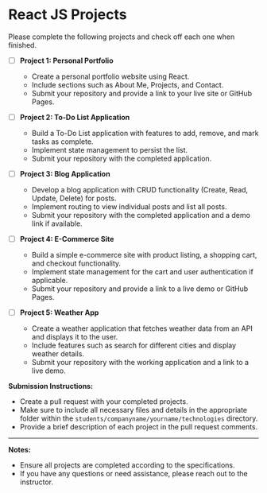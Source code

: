 # React JS Projects

Please complete the following projects and check off each one when finished.

- [ ] **Project 1: Personal Portfolio**
  - Create a personal portfolio website using React.
  - Include sections such as About Me, Projects, and Contact.
  - Submit your repository and provide a link to your live site or GitHub Pages.

- [ ] **Project 2: To-Do List Application**
  - Build a To-Do List application with features to add, remove, and mark tasks as complete.
  - Implement state management to persist the list.
  - Submit your repository with the completed application.

- [ ] **Project 3: Blog Application**
  - Develop a blog application with CRUD functionality (Create, Read, Update, Delete) for posts.
  - Implement routing to view individual posts and list all posts.
  - Submit your repository with the completed application and a demo link if available.

- [ ] **Project 4: E-Commerce Site**
  - Build a simple e-commerce site with product listing, a shopping cart, and checkout functionality.
  - Implement state management for the cart and user authentication if applicable.
  - Submit your repository and provide a link to a live demo or GitHub Pages.

- [ ] **Project 5: Weather App**
  - Create a weather application that fetches weather data from an API and displays it to the user.
  - Include features such as search for different cities and display weather details.
  - Submit your repository with the working application and a link to a live demo.

**Submission Instructions:**

- Create a pull request with your completed projects.
- Make sure to include all necessary files and details in the appropriate folder within the `students/companyname/yourname/technologies` directory.
- Provide a brief description of each project in the pull request comments.

---

**Notes:**

- Ensure all projects are completed according to the specifications.
- If you have any questions or need assistance, please reach out to the instructor.

